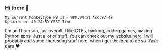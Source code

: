### Hi there 👋
<!-- PB START -->
```
My current MonkeyType PB is - WPM:94.21 Acc:97.42
Updated on: 10:24:59 CEST Time
```
<!-- PB END -->
I'm an IT person, just overall. I like CTFs, hacking, coding games, making Python apps. Just a lot of stuff.
You can check out my website [here](https://skill3472.github.io/).
I will probably add some interesting stuff here, when I get the idea to do so. Take care ❤️
